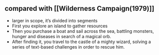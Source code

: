 ## compared with [[Wilderness Campaign(1979)]]
- larger in scope, it’s divided into segments
- First you explore an island to gather resources
- Then you purchase a boat and sail across the sea, battling monsters, hunger and diseases in search of a magical orb.
- After finding it, you travel to the castle of a mighty wizard, solving a series of text-based challenges in order to rescue him.